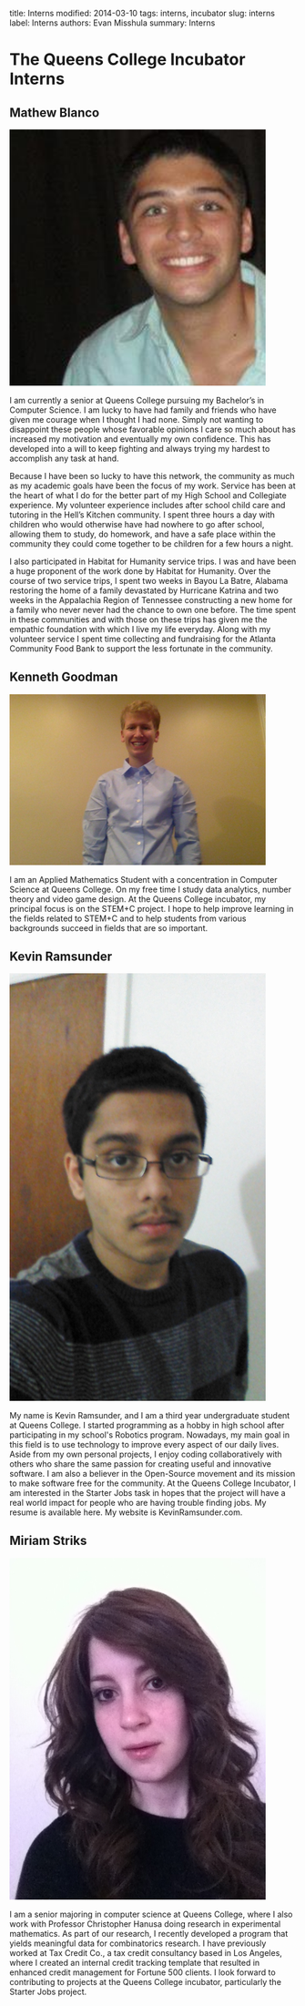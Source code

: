 title: Interns
modified: 2014-03-10
tags: interns, incubator
slug: interns
label: Interns
authors: Evan Misshula
summary: Interns

# The Queens College Incubator Interns

## Mathew Blanco

<p><img src="../images/MatthewBlanco.jpg" width="450px" alt="img" title="MathewBlanco.jpg"></p>

I am currently a senior at Queens College pursuing my Bachelor’s in
Computer Science.  I am lucky to have had family and friends who have
given me courage when I thought I had none.  Simply not wanting to
disappoint these people whose favorable opinions I care so much about
has increased my motivation and eventually my own confidence.  This
has developed into a will to keep fighting and always trying my
hardest to accomplish any task at hand.

Because I have been so lucky to have this network, the community as
much as my academic goals have been the focus of my work.  Service has
been at the heart of what I do for the better part of my High School
and Collegiate experience.  My volunteer experience includes after
school child care and tutoring in the Hell’s Kitchen community.  I
spent three hours a day with children who would otherwise have had
nowhere to go after school, allowing them to study, do homework, and
have a safe place within the community they could come together to be
children for a few hours a night.  

I also participated in Habitat for Humanity service trips.  I was and
have been a huge proponent of the work done by Habitat for Humanity.
Over the course of two service trips, I spent two weeks in Bayou La
Batre, Alabama restoring the home of a family devastated by Hurricane
Katrina and two weeks in the Appalachia Region of Tennessee
constructing a new home for a family who never never had the chance to
own one before.  The time spent in these communities and with those on
these trips has given me the empathic foundation with which I live my
life everyday.  Along with my volunteer service I spent time
collecting and fundraising for the Atlanta Community Food Bank to
support the less fortunate in the community.

## Kenneth Goodman

<p><img src="../images/KennethGoodman.jpg" width="450px" alt="img" title="KennethGoodman.jpg"></p>

I am an Applied Mathematics Student with a concentration in Computer
Science at Queens College. On my free time I study data analytics,
number theory and video game design. At the Queens College incubator,
my principal focus is on the STEM+C project. I hope to help improve
learning in the fields related to STEM+C and to help students from
various backgrounds succeed in fields that are so important.

## Kevin Ramsunder

<p><img src="../images/KevinRamsunder.jpg" width="450px" alt="img" title="KevinRamsunder.jpg"></p>

My name is Kevin Ramsunder, and I am a third year undergraduate
student at Queens College. I started programming as a hobby in high
school after participating in my school's Robotics program. Nowadays,
my main goal in this field is to use technology to improve every
aspect of our daily lives. Aside from my own personal projects, I
enjoy coding collaboratively with others who share the same passion
for creating useful and innovative software. I am also a believer in
the Open-Source movement and its mission to make software free for the
community. At the Queens College Incubator, I am interested in the
Starter Jobs task in hopes that the project will have a real world
impact for people who are having trouble finding jobs. My resume is 
available here. My website is KevinRamsunder.com.

## Miriam Striks

<p><img src="../images/MiriamStriks.jpg" width="450px" alt="img" title="MiriamStriks.jpg"></p>

I am a senior majoring in computer science at Queens College, where I
also work with Professor Christopher Hanusa doing research in
experimental mathematics. As part of our research, I recently
developed a program that yields meaningful data for combinatorics
research. I have previously worked at Tax Credit Co., a tax credit
consultancy based in Los Angeles, where I created an internal credit
tracking template that resulted in enhanced credit management for
Fortune 500 clients. I look forward to contributing to projects at the
Queens College incubator, particularly the Starter Jobs project.